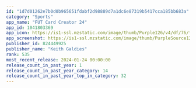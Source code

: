 ```yaml
---
id: "1d7d01262e7b0d0b965651fdabf2d98889d7a1dc6e87319b5417cca185bb683a"
category: "Sports"
app_name: "FUT Card Creator 24"
app_id: 1041803369
app_icon: https://is1-ssl.mzstatic.com/image/thumb/Purple126/v4/df/76/fa/df76fab8-7c45-989d-c123-83bae83220f9/AppIcon-0-0-1x_U007emarketing-0-7-0-85-220.png/1024x1024bb.png
app_screenshot: https://is1-ssl.mzstatic.com/image/thumb/PurpleSource126/v4/5f/f7/7f/5ff77f9b-a7bf-fc06-f464-daf585f64edf/1686b2b7-d6e4-4b6a-9d4e-15f4aecd7814_Simulator_Screenshot_-_iPhone_15_-_2024-01-24_at_01.09.14_copy.jpg/1242x2688bb.png
publisher_id: 824449925
publisher_name: "Keith Galdies"
rank: 535
most_recent_release: 2024-01-24 00:00:00
release_count_in_past_year: 1
release_count_in_past_year_category: 14
release_count_in_past_year_top_in_category: 32
---
```

